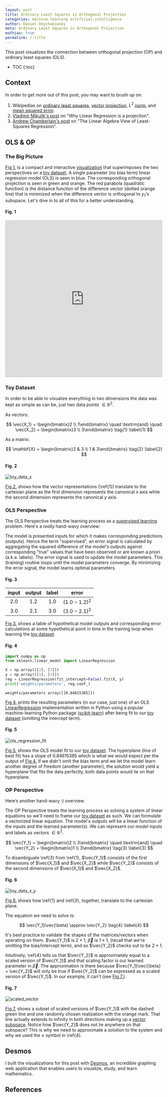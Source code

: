 ```yaml
---
layout: post
title: Ordinary Least Squares is Orthogonal Projection
categories: machine-learning artificial-intelligence
author: Daniel Deychakiwsky
meta: Ordinary Least Squares is Orthogonal Projection
mathjax: true
permalink: /:title
---
```


This post visualizes the connection between
orthogonal projection (OP) and ordinary least squares (OLS).

* TOC
{:toc}

## Context

In order to get more out of this post, you may want to brush up on:

1. Wikipedias on [ordinary least squares], [vector projection],
$L^2$ [norm], and [mean squared error].
2. [Vladimir Mikulik's post] on "Why Linear Regression
is a projection".
2. [Andrew Chamberlain's post] on
"The Linear Algebra View of Least-Squares Regression".

## OLS & OP

### The Big Picture

[Fig 1.](#fig-1) is a compact and interactive
[visualization] that superimposes the two perspectives on a
[toy dataset](#toy-dataset). A single parameter (no bias term)
linear regression model (OLS) is seen in blue.
The corresponding orthogonal projection is seen in green and orange.
The red parabola (quadratic function) is the distance function of
the difference vector (dotted orange line) that is minimized when
the difference vector is orthogonal to $y_1$'s subspace.
Let's dive in to all of this for a better understanding.

#### Fig. 1

<iframe src="https://www.desmos.com/calculator/eowrcpdore?embed"
        width="500px"
        height="500px"
        style="border: 1px solid #ccc" frameborder=0>
</iframe>

### Toy Dataset

In order to be able to visualize everything in two dimensions
the data was kept as simple as can be, just two data points
$\in \mathbb{R}^2$.

As vectors:

$$
\vec{X_1} = \begin{bmatrix}2 \\ 1\end{bmatrix}
\quad \textrm{and} \quad
\vec{X_2} = \begin{bmatrix}3 \\ 3\end{bmatrix}
\tag{1} \label{1}
$$

As a matrix:

$$
\mathbf{X} = \begin{bmatrix}2 & 3 \\ 1 & 3\end{bmatrix}
\tag{2} \label{2}
$$

#### Fig. 2

![toy_data_x]

[Fig 2.](#fig-2) shows how the vector representations
(\ref{1}) translate to the cartesian plane as the
first dimension represents the canonical $x$
axis while the second dimension represents the
canonical $y$ axis.

### OLS Perspective

The OLS Perspective treats the learning
process as a [supervised learning] problem. Here's a
_really_ hand-wavy overview:

The model is presented inputs for which
it makes corresponding predictions (outputs). Hence the term "supervised",
an error signal is calculated by aggregating the squared difference
of the model's outputs against corresponding "true" values that have been
observed or are known a priori (a.k.a. labels).
The error signal is used to update the model parameters.
This (training) routine loops until the model parameters converge.
By minimizing the error signal, the model learns optimal parameters.

#### Fig. 3

|input|output|label|error|
|:---:|:---:|:---:|:---:|
|$2.0$|$1.2$|$1.0$|$(1.0 - 1.2)^2$|
|$3.0$|$2.1$|$3.0$|$(3.0 - 2.1)^2$|

[Fig 3.](#fig-3) shows a table of
hypothetical model outputs and corresponding
error calculations at some hypothetical
point in time in the training loop when learning
the [toy dataset](#toy-dataset).

#### Fig. 4

```python
import numpy as np
from sklearn.linear_model import LinearRegression

X = np.array([[2], [3]])
y = np.array([[1], [3]])
reg = LinearRegression(fit_intercept=False).fit(X, y)
print('weights/parameters', reg.coef_)
```
```
weights/parameters array([[0.84615385]])
```

[Fig 4.](#fig-4) prints the resulting parameters (in our case, just one)
of an OLS [LinearRegression] implementation written in Python using
a popular machine-learning Python package ([scikit-learn]) after being
fit to our [toy dataset](#toy-dataset) (omitting the intercept term).

#### Fig. 5

![ols_regression_fit]

[Fig 5.](#fig-5) shows the OLS model fit to our
[toy dataset](#toy-dataset). The hyperplane (line of best fit)
has a slope of $0.84615385$ which is what we would expect per the
output of [Fig 4.](#fig-4) If we didn't omit the bias term and we
let the model learn another degree of freedom (another parameter),
the solution would yield a hyperplane that fits the data perfectly,
both data points would lie on that hyperplane.

### OP Perspective

Here’s another hand-wavy :) overview.

The OP Perspective treats the learning process
as solving a system of linear equations so we'll need to frame
our [toy dataset](#toy-dataset) as such.
We can formulate a vectorized linear equation.
The model's outputs will be a linear function of the inputs
and the learned parameter(s). We can represent our model inputs and
labels as vectors $\in \mathbb{R}^2$.

$$
\vec{Y_1} = \begin{bmatrix}2 \\ 3\end{bmatrix}
\quad \textrm{and} \quad
\vec{Y_2} = \begin{bmatrix}1 \\ 3\end{bmatrix}
\tag{3} \label{3}
$$

To disambiguate \ref{3} from \ref{1},
$\vec{Y_1}$ consists of the first dimensions of $\vec{X_1}$
and $\vec{X_2}$ while $\vec{Y_2}$ consists of the second
dimensions of $\vec{X_1}$ and $\vec{X_2}$.

#### Fig. 6

![toy_data_x_y]

[Fig 6.](#fig-6) shows how \ref{1} and \ref{3},
together, translate to the cartesian plane.

The equation we need to solve is:

$$
\vec{Y_1}\vec{\beta} \approx \vec{Y_2}
\tag{4} \label{4}
$$

It's best practice to validate the shapes of the
matrices/vectors when operating on them.
$\vec{Y_1}$ is $2 \times 1$, $\vec{\beta}$ is $1 \times 1$,
(recall that we're omitting the bias/intercept term),
and so $\vec{Y_2}$ checks out to be $2 \times 1$.

Intuitively, \ref{4} tells us that $\vec{Y_2}$ is
approximately equal to a scaled version
of $\vec{Y_1}$ and that scaling factor is our
learned parameter in $\vec{\beta}$.
The approximation is there because
$\vec{Y_1}\vec{\beta} = \vec{Y_2}$
will only be true if $\vec{Y_2}$ can be expressed as a
scaled version of $\vec{Y_1}$. In our example, it can't
(see [Fig 7.](#fig-7)).

#### Fig. 7

![scaled_vector]

[Fig 7.](#fig-7) shows a subset of scaled versions
of $\vec{Y_1}$ with the dashed green line and one randomly
chosen realization with the orange mark. That line
actually extends to infinity in both directions making up
a [vector subspace]. Notice how $\vec{Y_2}$ does not lie
anywhere on that subspace? This is why we need to approximate
a solution to the system and why we used the $\approx$
symbol in \ref{4}.



## Desmos

I built the visualizations for this post with [Desmos],
an incredible graphing web application that enables
users to visualize, study, and learn mathematics.

## References

[Vladimir Mikulik's post]: https://medium.com/@vladimirmikulik/why-linear-regression-is-a-projection-407d89fd9e3a
[Andrew Chamberlain's post]: https://medium.com/@andrew.chamberlain/the-linear-algebra-view-of-least-squares-regression-f67044b7f39b
[vector projection]: https://en.wikipedia.org/wiki/Vector_projection
[Desmos]: https://www.desmos.com/
[ordinary least squares]: https://en.wikipedia.org/wiki/Ordinary_least_squares
[norm]: https://en.wikipedia.org/wiki/Norm_(mathematics)
[mean squared error]: https://en.wikipedia.org/wiki/Mean_squared_error
[visualization]: https://www.desmos.com/calculator/gpkgalfzho
[scikit-learn]: https://scikit-learn.org/stable/
[LinearRegression]: https://scikit-learn.org/stable/modules/generated/sklearn.linear_model.LinearRegression.html
[supervised learning]: https://en.wikipedia.org/wiki/Supervised_learning
[vector subspace]: https://en.wikipedia.org/wiki/Linear_subspace

[toy_data_x]: assets/images/linear_regression_is_orthogonal_projection/toy_data_x.png
[toy_data_x_y]: assets/images/linear_regression_is_orthogonal_projection/toy_data_x_y.png
[scaled_vector]: assets/images/linear_regression_is_orthogonal_projection/scaled_vector.png
[ols_regression_fit]: assets/images/linear_regression_is_orthogonal_projection/ols_regression_fit.png
